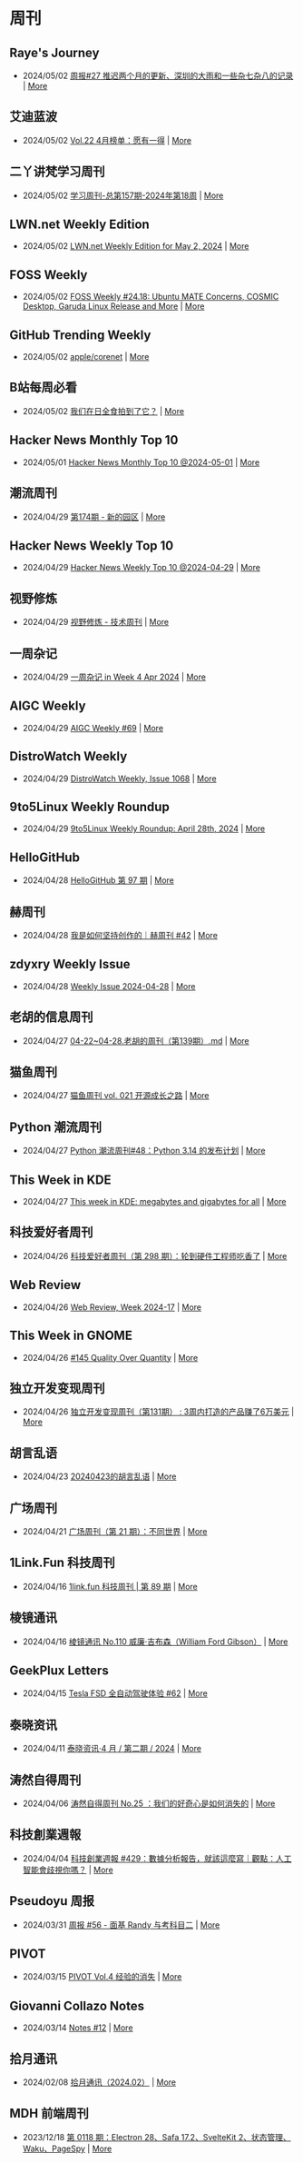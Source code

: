# 周刊

## Raye's Journey
- 2024/05/02 [周报#27 推迟两个月的更新、深圳的大雨和一些杂七杂八的记录](https://xlog.app/api/redirection?characterId=51803&noteId=1669) | [More](channels/Raye%27s%20Journey.md)

## 艾迪蓝波
- 2024/05/02 [Vol.22 4月榜单：愿有一得](https://www.idnunber.top/article/f6caac8a-fb04-4a4a-b957-b1f9ef697e62) | [More](channels/%E8%89%BE%E8%BF%AA%E8%93%9D%E6%B3%A2.md)

## 二丫讲梵学习周刊
- 2024/05/02 [学习周刊-总第157期-2024年第18周](https://wiki.eryajf.net/pages/1b7cd5/) | [More](channels/%E4%BA%8C%E4%B8%AB%E8%AE%B2%E6%A2%B5%E5%AD%A6%E4%B9%A0%E5%91%A8%E5%88%8A.md)

## LWN.net Weekly Edition
- 2024/05/02 [LWN.net Weekly Edition for May 2, 2024](https://lwn.net/Articles/971093/) | [More](channels/LWN.net%20Weekly%20Edition.md)

## FOSS Weekly
- 2024/05/02 [FOSS Weekly #24.18: Ubuntu MATE Concerns, COSMIC Desktop, Garuda Linux Release and More](https://itsfoss.com/newsletter/foss-weekly-24-18/) | [More](channels/FOSS%20Weekly.md)

## GitHub Trending Weekly
- 2024/05/02 [apple/corenet](https://github.com/apple/corenet) | [More](channels/GitHub%20Trending%20Weekly.md)

## B站每周必看
- 2024/05/02 [我们在日全食拍到了它？](https://www.bilibili.com/video/BV1fz421z7x9) | [More](channels/B%E7%AB%99%E6%AF%8F%E5%91%A8%E5%BF%85%E7%9C%8B.md)

## Hacker News Monthly Top 10
- 2024/05/01 [Hacker News Monthly Top 10 @2024-05-01](https://github.com/headllines/hackernews-monthly/issues/69) | [More](channels/Hacker%20News%20Monthly%20Top%2010.md)

## 潮流周刊
- 2024/04/29 [第174期 - 新的园区](https://weekly.tw93.fun/posts/174-%E6%96%B0%E7%9A%84%E5%9B%AD%E5%8C%BA/) | [More](channels/%E6%BD%AE%E6%B5%81%E5%91%A8%E5%88%8A.md)

## Hacker News Weekly Top 10
- 2024/04/29 [Hacker News Weekly Top 10 @2024-04-29](https://github.com/headllines/hackernews-weekly/issues/230) | [More](channels/Hacker%20News%20Weekly%20Top%2010.md)

## 视野修炼
- 2024/04/29 [视野修炼 - 技术周刊](https://sugarat.top/weekly/) | [More](channels/%E8%A7%86%E9%87%8E%E4%BF%AE%E7%82%BC.md)

## 一周杂记
- 2024/04/29 [一周杂记 in Week 4 Apr 2024](http://kingsamchen.github.io/2024/04/29/weekly-2024-apr-4/) | [More](channels/%E4%B8%80%E5%91%A8%E6%9D%82%E8%AE%B0.md)

## AIGC Weekly
- 2024/04/29 [AIGC Weekly #69](https://quail.ink/op7418/p/aigc-weekly-69) | [More](channels/AIGC%20Weekly.md)

## DistroWatch Weekly
- 2024/04/29 [DistroWatch Weekly, Issue 1068](https://distrowatch.com/weekly.php?issue=20240429) | [More](channels/DistroWatch%20Weekly.md)

## 9to5Linux Weekly Roundup
- 2024/04/29 [9to5Linux Weekly Roundup: April 28th, 2024](https://9to5linux.com/9to5linux-weekly-roundup-april-28th-2024) | [More](channels/9to5Linux%20Weekly%20Roundup.md)

## HelloGitHub
- 2024/04/28 [HelloGitHub 第 97 期](https://hellogithub.com/periodical/volume/97) | [More](channels/HelloGitHub.md)

## 赫周刊
- 2024/04/28 [我是如何坚持创作的｜赫周刊 #42](https://www.cliveshd.com/newsletter-42/) | [More](channels/%E8%B5%AB%E5%91%A8%E5%88%8A.md)

## zdyxry Weekly Issue
- 2024/04/28 [Weekly Issue 2024-04-28](https://zdyxry.github.io/2024/04/28/Weekly-Issue-2024-04-28/) | [More](channels/zdyxry%20Weekly%20Issue.md)

## 老胡的信息周刊
- 2024/04/27 [04-22~04-28.老胡的周刊（第139期）.md](https://weekly.howie6879.com/2024/04-22~04-28.老胡的周刊（第139期）.html) | [More](channels/%E8%80%81%E8%83%A1%E7%9A%84%E4%BF%A1%E6%81%AF%E5%91%A8%E5%88%8A.md)

## 猫鱼周刊
- 2024/04/27 [猫鱼周刊 vol. 021 开源成长之路](https://ameow.xyz/archives/weekly-021) | [More](channels/%E7%8C%AB%E9%B1%BC%E5%91%A8%E5%88%8A.md)

## Python 潮流周刊
- 2024/04/27 [Python 潮流周刊#48：Python 3.14 的发布计划](https://pythoncat.top/posts/2024-04-27-weekly/) | [More](channels/Python%20%E6%BD%AE%E6%B5%81%E5%91%A8%E5%88%8A.md)

## This Week in KDE
- 2024/04/27 [This week in KDE: megabytes and gigabytes for all](https://pointieststick.com/2024/04/26/this-week-in-kde-megabytes-and-gigabytes-for-all/) | [More](channels/This%20Week%20in%20KDE.md)

## 科技爱好者周刊
- 2024/04/26 [科技爱好者周刊（第 298 期）：轮到硬件工程师吃香了](http://www.ruanyifeng.com/blog/2024/04/weekly-issue-298.html) | [More](channels/%E7%A7%91%E6%8A%80%E7%88%B1%E5%A5%BD%E8%80%85%E5%91%A8%E5%88%8A.md)

## Web Review
- 2024/04/26 [Web Review, Week 2024-17](https://ervin.ipsquad.net/blog/2024/04/26/web-review-week-2024-17/) | [More](channels/Web%20Review.md)

## This Week in GNOME
- 2024/04/26 [#145 Quality Over Quantity](https://thisweek.gnome.org/posts/2024/04/twig-145/) | [More](channels/This%20Week%20in%20GNOME.md)

## 独立开发变现周刊
- 2024/04/26 [独立开发变现周刊（第131期） : 3周内打造的产品赚了6万美元](https://www.ezindie.com/weekly/issue-131) | [More](channels/%E7%8B%AC%E7%AB%8B%E5%BC%80%E5%8F%91%E5%8F%98%E7%8E%B0%E5%91%A8%E5%88%8A.md)

## 胡言乱语
- 2024/04/23 [20240423的胡言乱语](https://www.bboy.app/2024/04/23/20240423%E7%9A%84%E8%83%A1%E8%A8%80%E4%B9%B1%E8%AF%AD/) | [More](channels/%E8%83%A1%E8%A8%80%E4%B9%B1%E8%AF%AD.md)

## 广场周刊
- 2024/04/21 [广场周刊（第 21 期）：不同世界](https://immmmm.com/weekly-21-20240421/) | [More](channels/%E5%B9%BF%E5%9C%BA%E5%91%A8%E5%88%8A.md)

## 1Link.Fun 科技周刊
- 2024/04/16 [1link.fun 科技周刊 | 第 89 期](https://1link.fun/blog/issue/issue89/) | [More](channels/1Link.Fun%20%E7%A7%91%E6%8A%80%E5%91%A8%E5%88%8A.md)

## 棱镜通讯
- 2024/04/16 [棱镜通讯 No.110 威廉·吉布森（William Ford Gibson）](https://wangyurui.com/posts/leng-jing-tong-xun-no-110-wei-lian-ji-bu-sen-wil-89a7a855) | [More](channels/%E6%A3%B1%E9%95%9C%E9%80%9A%E8%AE%AF.md)

## GeekPlux Letters
- 2024/04/15 [Tesla FSD 全自动驾驶体验 #62](https://letters.geekplux.com/62/) | [More](channels/GeekPlux%20Letters.md)

## 泰晓资讯
- 2024/04/11 [泰晓资讯·4 月 / 第二期 / 2024](https://tinylab.org/tinylab-weekly-04-1st-2024/) | [More](channels/%E6%B3%B0%E6%99%93%E8%B5%84%E8%AE%AF.md)

## 涛然自得周刊
- 2024/04/06 [涛然自得周刊 No.25 ：我们的好奇心是如何消失的](http://heyitao.com/post/beyond-code-weekly-025) | [More](channels/%E6%B6%9B%E7%84%B6%E8%87%AA%E5%BE%97%E5%91%A8%E5%88%8A.md)

## 科技創業週報
- 2024/04/04 [科技創業週報 #429：數據分析報告，就該這麼寫｜觀點：人工智能會歧視你嗎？](https://blog.starrocket.io/posts/newsletter-2024-04-44/) | [More](channels/%E7%A7%91%E6%8A%80%E5%89%B5%E6%A5%AD%E9%80%B1%E5%A0%B1.md)

## Pseudoyu 周报
- 2024/03/31 [周报 #56 - 面基 Randy 与考科目二](https://www.pseudoyu.com/zh/2024/03/31/weekly_review_20240331/) | [More](channels/Pseudoyu%20%E5%91%A8%E6%8A%A5.md)

## PIVOT
- 2024/03/15 [PIVOT Vol.4 经验的消失](https://anotherdayu.com/2024/5657/) | [More](channels/PIVOT.md)

## Giovanni Collazo Notes
- 2024/03/14 [Notes #12](https://gcollazo.com/notes-12-2/) | [More](channels/Giovanni%20Collazo%20Notes.md)

## 拾月通讯
- 2024/02/08 [拾月通讯（2024.02）](https://www.skyue.com/24020822.html) | [More](channels/%E6%8B%BE%E6%9C%88%E9%80%9A%E8%AE%AF.md)

## MDH 前端周刊
- 2023/12/18 [第 0118 期：Electron 28、Safa 17.2、SvelteKit 2、状态管理、Waku、PageSpy](https://mdhweekly.com/weekly/issue-0118) | [More](channels/MDH%20%E5%89%8D%E7%AB%AF%E5%91%A8%E5%88%8A.md)

